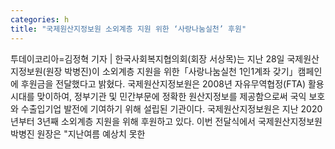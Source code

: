 ```yaml
---
categories: h
title: "국제원산지정보원 소외계층 지원 위한 ‘사랑나눔실천’ 후원"
---
```

투데이코리아=김정혁 기자 | 한국사회복지협의회(회장 서상목)는 지난 28일 국제원산지정보원(원장 박병진)이 소외계층 지원을 위한「사랑나눔실천 1인1계좌 갖기」캠페인에 후원금을 전달했다고 밝혔다. 국제원산지정보원은 2008년 자유무역협정(FTA) 활용 시대를 맞이하여, 정부기관 및 민간부문에 정확한 원산지정보를 제공함으로써 국익 보호와 수출입기업 발전에 기여하기 위해 설립된 기관이다. 국제원산지정보원은 지난 2020년부터 3년째 소외계층 지원을 위해 후원하고 있다. 이번 전달식에서 국제원산지정보원 박병진 원장은 "지난여름 예상치 못한